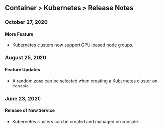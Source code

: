 ## Container > Kubernetes > Release Notes

### October 27, 2020
#### More Feature
* Kubernetes clusters now support GPU-based node groups.

### August 25, 2020
#### Feature Updates
* A random zone can be selected when creating a Kubernetes cluster on console.

### June 23, 2020
#### Release of New Service 
* Kubernetes clusters can be created and managed on console. 
